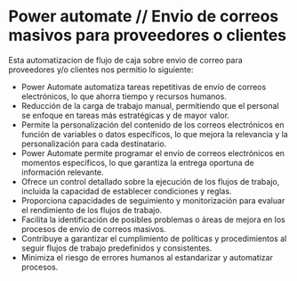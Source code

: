 #  Power automate // Envio de correos masivos para proveedores o clientes
Esta automatizacion de flujo de caja sobre envio de correo para proveedores y/o clientes nos permitio lo siguiente:

- Power Automate automatiza tareas repetitivas de envío de correos electrónicos, lo que ahorra tiempo y recursos humanos.
- Reducción de la carga de trabajo manual, permitiendo que el personal se enfoque en tareas más estratégicas y de mayor valor.
- Permite la personalización del contenido de los correos electrónicos en función de variables o datos específicos, lo que mejora la relevancia y la personalización para cada destinatario.
- Power Automate permite programar el envío de correos electrónicos en momentos específicos, lo que garantiza la entrega oportuna de información relevante.
- Ofrece un control detallado sobre la ejecución de los flujos de trabajo, incluida la capacidad de establecer condiciones y reglas.
- Proporciona capacidades de seguimiento y monitorización para evaluar el rendimiento de los flujos de trabajo.
-  Facilita la identificación de posibles problemas o áreas de mejora en los procesos de envío de correos masivos.
-  Contribuye a garantizar el cumplimiento de políticas y procedimientos al seguir flujos de trabajo predefinidos y consistentes.
- Minimiza el riesgo de errores humanos al estandarizar y automatizar procesos.
